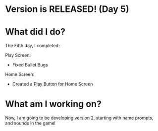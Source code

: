 # Version is RELEASED! (Day 5)

# What did I do?

The Fifth day, I completed-

Play Screen: 

* Fixed Bullet Bugs

Home Screen:

* Created a Play Button for Home Screen

# What am I working on? 
Now, I am going to be developing version 2, starting with name prompts, and sounds in the game!
